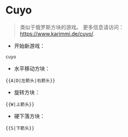 # Cuyo

> 类似于俄罗斯方块的游戏。
> 更多信息请访问：<https://www.karimmi.de/cuyo/>.

- 开始新游戏：

`cuyo`

- 水平移动方块：

`{{A|D|左箭头|右箭头}}`

- 旋转方块：

`{{W|上箭头}}`

- 硬下落方块：

`{{S|下箭头}}`
